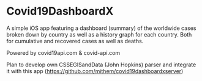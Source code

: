 # Covid19DashboardX

A simple iOS app featuring a dashboard (summary) of the worldwide cases broken down by country as well as a history graph for each country. Both for cumulative and recovered cases as well as deaths.

Powered by covid19api.com & covid-api.com

Plan to develop own CSSEGISandData (John Hopkins) parser and integrate it with this app (https://github.com/mithem/covid19dashboardxserver)
